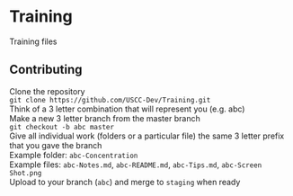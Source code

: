 # Training

Training files  

## Contributing  
Clone the repository  
`git clone https://github.com/USCC-Dev/Training.git`  
Think of a 3 letter combination that will represent you (e.g. abc)  
Make a new 3 letter branch from the master branch  
`git checkout -b abc master`  
Give all individual work (folders or a particular file) the same 3 letter prefix that you gave the branch  
Example folder: `abc-Concentration`  
Example files: `abc-Notes.md`, `abc-README.md`, `abc-Tips.md`, `abc-Screen Shot.png`  
Upload to your branch (`abc`) and merge to `staging` when ready  